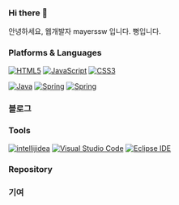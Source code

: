 ### Hi there 👋

안녕하세요, 웹개발자 mayerssw 입니다. 뻥입니다.

### Platforms & Languages
[![HTML5](https://img.shields.io/badge/HTML5-E34F26?style=flat-square&logo=HTML5&logoColor=FFFFFF)](#)
[![JavaScript](https://img.shields.io/badge/JavaScript-F7DF1E?style=flat-square&logo=JavaScript&logoColor=FFFFFF)](#)
[![CSS3](https://img.shields.io/badge/CSS3-1572B6?style=flat-square&logo=CSS3&logoColor=FFFFFF)](#)

[![Java](https://img.shields.io/badge/Java-007396?style=flat-square&logo=openjdk&logoColor=FFFFFF)](#)
[![Spring](https://img.shields.io/badge/Spring-6DB33F?style=flat-square&logo=Spring&logoColor=FFFFFF)](#)
[![Spring](https://img.shields.io/badge/SpringBoot-6DB33F?style=flat-square&logo=springboot&logoColor=FFFFFF)](#)


<!--[![JavaScript](https://img.shields.io/badge/Express-EEEEEE?style=flat-square&logo=express&logoColor=000000)](#)-->
<!--[![Node.js](https://img.shields.io/badge/Node.js-339933?style=flat-square&logo=Node.js&logoColor=FFFFFF)](#)-->
<!--[![Android](https://img.shields.io/badge/Android-3DDC84?style=flat-square&logo=Android&logoColor=FFFFFF)](#)-->

### 블로그


### Tools
[![intellijidea](https://img.shields.io/badge/intellijidea-000000?style=flat-square&logo=intellijidea&logoColor=FFFFFF)](#)
[![Visual Studio Code](https://img.shields.io/badge/Visual%20Studio%20Code-007ACC?style=flat-square&logo=Visual%20Studio%20Code&logoColor=FFFFFF)](#)
[![Eclipse IDE](https://img.shields.io/badge/Eclipse%20IDE-2C2255?style=flat-square&logo=Eclipse%20IDE&logoColor=FFFFFF)](#)
<!--[![Postman](https://img.shields.io/badge/Postman-FF6C37?style=flat-square&logo=Postman&logoColor=FFFFFF)](#)-->

### Repository


### 기여

<!--
**studyqrr12/studyqrr12** is a ✨ _special_ ✨ repository because its `README.md` (this file) appears on your GitHub profile.

Here are some ideas to get you started:

- 🔭 I’m currently working on ...
- 🌱 I’m currently learning ...
- 👯 I’m looking to collaborate on ...
- 🤔 I’m looking for help with ...
- 💬 Ask me about ...
- 📫 How to reach me: ...
- 😄 Pronouns: ...
- ⚡ Fun fact: ...
-->
